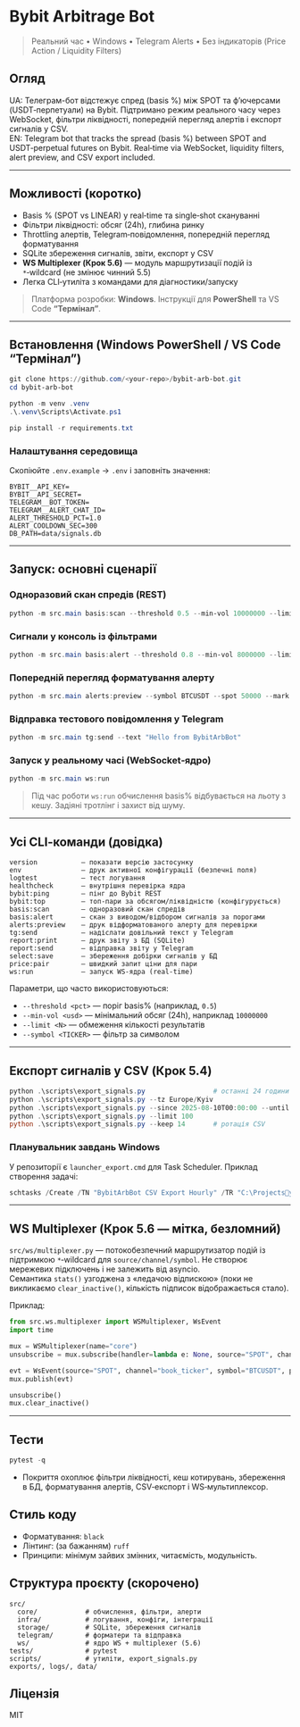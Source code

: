 # Bybit Arbitrage Bot

> Реальний час • Windows • Telegram Alerts • Без індикаторів (Price Action / Liquidity Filters)

## Огляд
UA: Телеграм-бот відстежує спред (basis %) між SPOT та ф’ючерсами (USDT‑перпетуали) на Bybit. Підтримано режим реального часу через WebSocket, фільтри ліквідності, попередній перегляд алертів і експорт сигналів у CSV.  
EN: Telegram bot that tracks the spread (basis %) between SPOT and USDT‑perpetual futures on Bybit. Real‑time via WebSocket, liquidity filters, alert preview, and CSV export included.

---

## Можливості (коротко)
- Basis % (SPOT vs LINEAR) у real‑time та single‑shot скануванні
- Фільтри ліквідності: обсяг (24h), глибина ринку
- Throttling алертів, Telegram‑повідомлення, попередній перегляд форматування
- SQLite збереження сигналів, звіти, експорт у CSV
- **WS Multiplexer (Крок 5.6)** — модуль маршрутизації подій із `*`‑wildcard (не змінює чинний 5.5)
- Легка CLI‑утиліта з командами для діагностики/запуску

> Платформа розробки: **Windows**. Інструкції для **PowerShell** та VS Code **“Термінал”**.

---

## Встановлення (Windows PowerShell / VS Code “Термінал”)
```powershell
git clone https://github.com/<your-repo>/bybit-arb-bot.git
cd bybit-arb-bot

python -m venv .venv
.\.venv\Scripts\Activate.ps1

pip install -r requirements.txt
```

### Налаштування середовища
Скопіюйте `.env.example` → `.env` і заповніть значення:
```env
BYBIT__API_KEY=
BYBIT__API_SECRET=
TELEGRAM__BOT_TOKEN=
TELEGRAM__ALERT_CHAT_ID=
ALERT_THRESHOLD_PCT=1.0
ALERT_COOLDOWN_SEC=300
DB_PATH=data/signals.db
```

---

## Запуск: основні сценарії
### Одноразовий скан спредів (REST)
```powershell
python -m src.main basis:scan --threshold 0.5 --min-vol 10000000 --limit 10
```

### Сигнали у консоль із фільтрами
```powershell
python -m src.main basis:alert --threshold 0.8 --min-vol 8000000 --limit 3
```

### Попередній перегляд форматування алерту
```powershell
python -m src.main alerts:preview --symbol BTCUSDT --spot 50000 --mark 50500 --min-vol 1000000 --threshold 0.5
```

### Відправка тестового повідомлення у Telegram
```powershell
python -m src.main tg:send --text "Hello from BybitArbBot"
```

### Запуск у реальному часі (WebSocket‑ядро)
```powershell
python -m src.main ws:run
```

> Під час роботи `ws:run` обчислення basis% відбувається на льоту з кешу. Задіяні тротлінг і захист від шуму.

---

## Усі CLI‑команди (довідка)
```text
version           — показати версію застосунку
env               — друк активної конфігурації (безпечні поля)
logtest           — тест логування
healthcheck       — внутрішня перевірка ядра
bybit:ping        — пінг до Bybit REST
bybit:top         — топ‑пари за обсягом/ліквідністю (конфігурується)
basis:scan        — одноразовий скан спредів
basis:alert       — скан з виводом/відбором сигналів за порогами
alerts:preview    — друк відформатованого алерту для перевірки
tg:send           — надіслати довільний текст у Telegram
report:print      — друк звіту з БД (SQLite)
report:send       — відправка звіту у Telegram
select:save       — збереження добірки сигналів у БД
price:pair        — швидкий запит ціни для пари
ws:run            — запуск WS‑ядра (real‑time)
```

Параметри, що часто використовуються:
- `--threshold <pct>` — поріг basis% (наприклад, `0.5`)
- `--min-vol <usd>` — мінімальний обсяг (24h), наприклад `10000000`
- `--limit <N>` — обмеження кількості результатів
- `--symbol <TICKER>` — фільтр за символом

---

## Експорт сигналів у CSV (Крок 5.4)
```powershell
python .\scripts\export_signals.py                 # останні 24 години
python .\scripts\export_signals.py --tz Europe/Kyiv
python .\scripts\export_signals.py --since 2025-08-10T00:00:00 --until 2025-08-14T23:59:59 --out .\exports\signals_aug10-14.csv
python .\scripts\export_signals.py --limit 100
python .\scripts\export_signals.py --keep 14       # ротація CSV
```

### Планувальник завдань Windows
У репозиторії є `launcher_export.cmd` для Task Scheduler. Приклад створення задачі:
```powershell
schtasks /Create /TN "BybitArbBot CSV Export Hourly" /TR "C:\Projectsybit-arb-bot\launcher_export.cmd" /SC HOURLY /ST 00:05 /F
```

---

## WS Multiplexer (Крок 5.6 — мітка, безломний)
`src/ws/multiplexer.py` — потокобезпечний маршрутизатор подій із підтримкою `*`‑wildcard для `source/channel/symbol`. Не створює мережевих підключень і не залежить від asyncio.  
Семантика `stats()` узгоджена з «ледачою відпискою» (поки не викликаємо `clear_inactive()`, кількість підписок відображається стало).

Приклад:
```python
from src.ws.multiplexer import WSMultiplexer, WsEvent
import time

mux = WSMultiplexer(name="core")
unsubscribe = mux.subscribe(handler=lambda e: None, source="SPOT", channel="book_ticker", symbol="BTCUSDT")

evt = WsEvent(source="SPOT", channel="book_ticker", symbol="BTCUSDT", payload={"bid": "1"}, ts=time.time())
mux.publish(evt)

unsubscribe()
mux.clear_inactive()
```

---

## Тести
```powershell
pytest -q
```
- Покриття охоплює фільтри ліквідності, кеш котирувань, збереження в БД, форматування алертів, CSV‑експорт і WS‑мультиплексор.

## Стиль коду
- Форматування: `black`
- Лінтинг: (за бажанням) `ruff`
- Принципи: мінімум зайвих змінних, читаємість, модульність.

## Структура проєкту (скорочено)
```
src/
  core/            # обчислення, фільтри, алерти
  infra/           # логування, конфіги, інтеграції
  storage/         # SQLite, збереження сигналів
  telegram/        # форматери та відправка
  ws/              # ядро WS + multiplexer (5.6)
tests/             # pytest
scripts/           # утиліти, export_signals.py
exports/, logs/, data/
```

## Ліцензія
MIT
